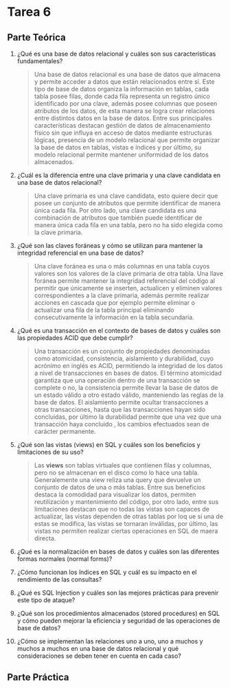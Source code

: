 # Tarea 6


## Parte Teórica


1. ¿Qué es una base de datos relacional y cuáles son sus características fundamentales?

    > Una base de datos relacional es una base de datos que almacena y  permite acceder a datos que están relacionados entre sí. Este tipo de base de datos organiza la información en tablas, cada tabla posee filas, donde cada fila representa un registro único identificado por una clave, además posee columnas que poseen atributos de los datos, de esta manera se logra crear relaciones entre distintos datos en la base de datos. Entre sus principales características destacan gestión de datos de almacenamiento físico sin que influya en acceso de datos mediante estructuras lógicas, presencia de un modelo relacional que permite organizar la base de datos en tablas, vistas e índices y por último, su modelo relacional permite mantener uniformidad de los datos almacenados.


2. ¿Cuál es la diferencia entre una clave primaria y una clave candidata en una base de datos relacional?
   
    > Una clave primaria es una clave candidata, esto quiere decir que posee un conjunto de atributos que permite identificar de manera única cada fila. Por otro lado, una clave candidata es una combinación de atributos que también puede identificar de manera única cada fila en una tabla, pero no ha sido elegida como la clave primaria.


3. ¿Qué son las claves foráneas y cómo se utilizan para mantener la integridad referencial en una base de datos?


    > Una clave foránea es una o más columnas en una tabla cuyos valores son los valores de la clave primaria de otra tabla. Una llave foránea permite mantener la integridad referencial del código al permitir que únicamente se inserten, actualicen y eliminen valores correspondientes a la clave primaria, además permite realizar acciones en cascada que por ejemplo permite eliminar o actualizar una fila de la tabla principal eliminando consecutivamente la información en la tabla secundaria.


4. ¿Qué es una transacción en el contexto de bases de datos y cuáles son las propiedades ACID que debe cumplir?


    > Una transacción es un conjunto de propiedades denominadas como atomicidad, consistencia, aislamiento y durabilidad, cuyo acrónimo en inglés es ACID, permitiendo la integridad de los datos a nivel de transacciones en bases de datos. El término atomicidad garantiza que una operación dentro de una transacción se complete o no, la consistencia permite llevar la base de datos de un estado válido a otro estado válido, manteniendo las reglas de la base de datos. El aislamiento permite ocultar transacciones a otras transacciones, hasta que las transacciones hayan sido concluidas, por último la durabilidad permite que una vez que una transacción haya concluido , los cambios efectuados sean de carácter permanente.


5. ¿Qué son las vistas (views) en SQL y cuáles son los beneficios y limitaciones de su uso?

    > Las **views** son tablas virtuales que contienen filas y columnas, pero no se almacenan en el disco como lo hace una tabla. Generalemente una view reliza una query que devuelve un conjunto de datos de una o más tablas. Entre sus beneficios destaca la comodidad para visualizar los datos, permiten reutilización y mantenimiento del código, por otro lado, entre sus limitaciones destacan que no todas las vistas son capaces de actualizar, las vistas dependen de otras tablas por loq ue si una de estas se modifica, las vistas se tornaran inválidas, por último, las vistas no permiten realizar ciertas operaciones en SQL de maera directa.

6. ¿Qué es la normalización en bases de datos y cuáles son las diferentes formas normales (normal forms)?

7. ¿Cómo funcionan los ́índices en SQL y cuál es su impacto en el rendimiento de las consultas?

8. ¿Qué es SQL Injection y cuáles son las mejores prácticas para prevenir este tipo de ataque?

9. ¿Qué son los procedimientos almacenados (stored procedures) en SQL y cómo pueden mejorar la eficiencia y seguridad de las operaciones de base de datos?

10. ¿Cómo se implementan las relaciones uno a uno, uno a muchos y muchos a muchos en una base de datos relacional y qué consideraciones se deben tener en cuenta en cada caso?



## Parte Práctica